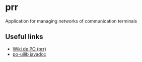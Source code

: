 # prr
Application for managing networks of communication terminals

## Useful links

- [Wiki de PO (prr)](https://web.tecnico.ulisboa.pt/~david.matos/w/pt/index.php/Programa%C3%A7%C3%A3o_com_Objectos/Projecto_de_Programa%C3%A7%C3%A3o_com_Objectos)
- [po-uilib javadoc](https://www.hlt.inesc-id.pt/~david/ist/docencia/po/2022-2023/javadoc/)
